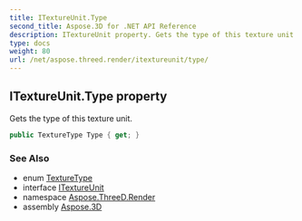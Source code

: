 ```yaml
---
title: ITextureUnit.Type
second_title: Aspose.3D for .NET API Reference
description: ITextureUnit property. Gets the type of this texture unit
type: docs
weight: 80
url: /net/aspose.threed.render/itextureunit/type/
---
```

## ITextureUnit.Type property

Gets the type of this texture unit.

```csharp
public TextureType Type { get; }
```

### See Also

* enum [TextureType](../../texturetype/)
* interface [ITextureUnit](../)
* namespace [Aspose.ThreeD.Render](../../itextureunit/)
* assembly [Aspose.3D](../../../)


